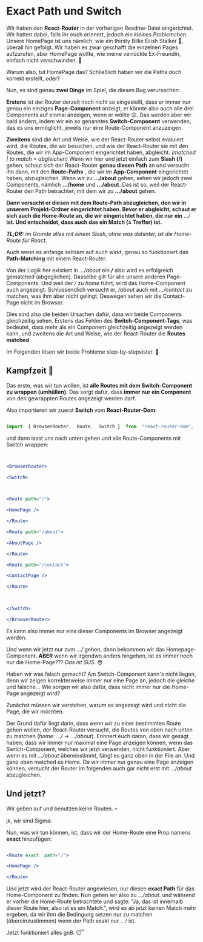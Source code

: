 #  Exact Path und Switch
  

Wir haben den **React-Router** in der vorherigen Readme-Datei eingerichtet. Wir hatten dabei, falls ihr euch erinnert, jedoch ein *kleines Problemchen*. Unsere HomePage ist uns nämlich, wie ein thirsty Billie Eilish Stalker 🥵, überall hin gefolgt. Wir haben es zwar geschafft die einzelnen Pages aufzurufen, aber HomePage wollte, wie meine verrückte Ex-Freundin, einfach nicht verschwinden. 🙂

Warum also, tut HomePage das? Schließlich haben wir die Paths doch korrekt erstellt, oder?

Nun, es sind genau **zwei Dinge** im Spiel, die diesen Bug verursachen:

**Erstens** ist der Router derzeit noch nicht so eingestellt, dass er immer nur genau ein einziges **Page-Component** anzeigt, er könnte also auch alle drei Components auf einmal anzeigen, wenn er wöllte 😐. Das werden aber wir bald ändern, indem wir ein so genanntes **Switch-Component** verwenden, das es uns ermöglicht, jeweils nur eine Route-Component anzuzeigen.
 
**Zweitens** sind die Art und Weise, wie der React-Router selbst evaluiert wird, die Routes, die wir besuchen, und wie der React-Router sie mit den Routes, die wir im App-Component eingerichtet haben, abgleicht. *(matched | to match = abgleichen)*
Wenn wir hier und jetzt einfach zum **Slash (/)** gehen, schaut sich der React-Router **genau diesen Path** an und versucht ihn dann, mit den **Route-Paths** , die wir im **App-Component** eingerichtet haben, abzugleichen. Wenn wir zu **.../about** gehen, sehen wir jedoch zwei Components, nämlich **.../home** und **.../about**. Das ist so, weil der React-Router den Path betrachtet, mit dem wir zu **.../about** gehen.

**Dann versucht er diesen mit dem Route-Path abzugleichen, den wir in unserem Projekt-Ordner eingerichtet haben. Bevor er abgleicht, schaut er sich auch die Home-Route an, die wir eingerichtet haben, die nur ein** *.../* **ist. Und entscheidet, dass auch das ein Match (= Treffer) ist.**

***TL;DR:** im Grunde alles mit einem Slash, ohne was dahinter,  ist die Home-Route für React.*

Auch wenn es anfangs seltsam auf euch wirkt, genau so funktioniert das **Path-Matching** mit einem React-Router.

Von der Logik her existiert in *.../about* ein ***/*** also wird es erfolgreich gematched (abgeglichen). Dasselbe gilt für alle unsere anderen Page-Components. Und weil der */* zu *home* führt, wird das Home-Component auch angezeigt. Schlussendlich versucht er, */about* auch mit *.../contact* zu matchen, was ihm aber nicht gelingt. Deswegen sehen wir die Contact-Page nicht im Browser. 

Dies sind also die beiden Ursachen dafür, dass wir beide Components gleichzeitig sehen.
Erstens das Fehlen des **Switch-Component-Tags**, was bedeutet, dass mehr als ein Component gleichzeitig angezeigt werden kann, und zweitens die Art und Weise, wie der React-Router die **Routes matched**.

Im Folgenden lösen wir beide Probleme step-by-stepsister. 🥴


##  Kampfzeit 👙


Das erste, was wir tun wollen, ist **alle Routes mit dem Switch-Component zu wrappen (umhüllen)**. Das sorgt dafür, dass **immer nur ein Component** von den gewrappten Routes angezeigt werden darf.

Also importieren wir zuerst **Switch** vom **React-Router-Dom**:

  
```jsx

import  { BrowserRouter,  Route,  Switch }  from  "react-router-dom";

```

und dann lasst uns nach unten gehen und alle Route-Components mit Switch wrappen:


```jsx


<BrowserRouter>

<Switch>

  

<Route path="/">

<HomePage />

</Route>

<Route path="/about">

<AboutPage />

</Route>

<Route path="/contact">

<ContactPage />

</Route>

  

</Switch>

</BrowserRouter>

```

  
Es kann also immer nur eins dieser Components im Browser angezeigt werden.
  
Und wenn wir jetzt nur zum *.../* gehen, dann bekommen wir das Homepage-Component. **ABER** wenn wir irgendwo anders hingehen, ist es immer noch nur die Home-Page??? *Das ist SUS*. 😳

Haben wir was falsch gemacht? Am Switch-Component kann's nicht liegen, denn wir zeigen korrekterweise immer nur eine Page an, jedoch die gleiche und falsche... Wie sorgen wir also dafür, dass nicht immer nur die Home-Page angezeigt wird?

Zunächst müssen wir verstehen, warum es angezeigt wird und nicht die Page, die wir möchten.

Der Grund dafür liegt darin, dass wenn wir zu einer bestimmten Route gehen wollen, der React-Router versucht, die Routes von oben nach unten zu matchen (*home: .../* -> *.../about*). Erinnert euch daran, dass wir gesagt haben, dass wir immer nur maximal eine Page anzeigen können, wenn das Switch-Component, welches wir jetzt verwenden, nicht funktioniert. Aber wenn es mit *.../about* übereinstimmt, fängt es ganz oben in der File an. Und ganz oben matched es Home. Da wir immer nur genau eine Page anzeigen können, versucht der Router im folgenden auch gar nicht erst mit *.../about* abzugleichen.
  

##  Und jetzt?

  
Wir geben auf und benutzen keine Routen. 💀

jk, wir sind Sigma:

Nun, was wir tun können, ist, dass wir der Home-Route eine Prop namens **exact** hinzufügen:

  
```jsx

<Route exact  path="/">

<HomePage />

</Route>

```


Und jetzt wird der React-Router angewiesen, nur diesen **exact Path** für das Home-Component zu finden. Nun gehen wir also zu *.../about*. und während er vorher die Home-Route betrachtete und sagte: "Ja, das ist innerhalb dieser Route hier, also ist es ein Match.", wird es ab jetzt keinen Match mehr ergeben, da wir ihm die Bedingung setzen nur zu matchen (übereinzustimmen) wenn der Path exakt nur *.../* ist.

Jetzt funktioniert alles gn8. 😴
